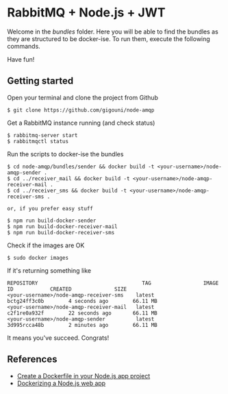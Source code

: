 # RabbitMQ + Node.js + JWT

Welcome in the _bundles_ folder. Here you will be able to find the bundles as they are 
structured to be docker-ise. To run them, execute the following commands.

Have fun!

##  Getting started

Open your terminal and clone the project from Github

```shell
$ git clone https://github.com/gigouni/node-amqp
```

Get a RabbitMQ instance running (and check status)

```shell
$ rabbitmq-server start
$ rabbitmqctl status
```

Run the scripts to docker-ise the bundles

```shell
$ cd node-amqp/bundles/sender && docker build -t <your-username>/node-amqp-sender .
$ cd ../receiver_mail && docker build -t <your-username>/node-amqp-receiver-mail .
$ cd ../receiver_sms && docker build -t <your-username>/node-amqp-receiver-sms .

or, if you prefer easy stuff

$ npm run build-docker-sender
$ npm run build-docker-receiver-mail
$ npm run build-docker-receiver-sms
```

Check if the images are OK

```shell
$ sudo docker images
```

If it's returning something like

```shell
REPOSITORY                                  TAG                 IMAGE ID            CREATED              SIZE
<your-username>/node-amqp-receiver-sms    latest              bctg24ff3c0b        4 seconds ago        66.11 MB
<your-username>/node-amqp-receiver-mail   latest              c2f1re0a932f        22 seconds ago       66.11 MB
<your-username>/node-amqp-sender          latest              3d995rcca48b        2 minutes ago        66.11 MB
```

It means you've succeed. Congrats!

## References

* [Create a Dockerfile in your Node.js app project](https://hub.docker.com/_/node/)
* [Dockerizing a Node.js web app](https://nodejs.org/en/docs/guides/nodejs-docker-webapp/)